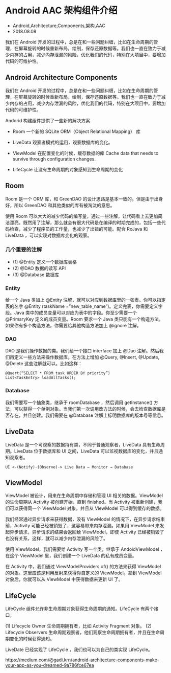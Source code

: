 # Android AAC 架构组件介绍
- Android,Architecture,Components,架构,AAC
- 2018.08.08

我们在 Android 开发的过程中，总是在和一些问题纠缠，比如在生命周期的管理，在屏幕旋转的时候重新布局，绘制，保存还原数据等。我们也一直在致力于减少内存的占用，减少内存泄漏的风险，优化我们的代码，特别在大项目中，要增加代码的可维护性。

## Android Architecture Components

我们在 Android 开发的过程中，总是在和一些问题纠缠，比如在生命周期的管理，在屏幕旋转的时候重新布局，绘制，保存还原数据等。我们也一直在致力于减少内存的占用，减少内存泄漏的风险，优化我们的代码，特别在大项目中，要增加代码的可维护性。

Andorid 构建组件提供了一些新的解决方案

 * Room 一个新的 SQLite ORM（Object Relational Mapping） 库

 * LiveData 观察者模式的运用，观察数据库的变化。

 * ViewModel 在配置变化的时候，缓存数据的库 Cache data that needs to survive through configuration changes.

 * LifeCycle 让没有生命周期的对象感知到生命周期的变化


## Room

Room 是一个 ORM 库，和 GreenDAO 的设计思路是基本一致的。但是由于出身好，所以 GreenDAO 和其他类似的库有被淘汰的意思。

使用 Room 可以大大的减少代码的编写量，通过一些注解，让代码看上去更加简洁漂亮。既然用了注解，那么就会有很大代码是在编译的时期完成的，包括一些代码检查，减少了程序员的工作量，也减少了出错的可能。配合 RxJava 和 LiveData ，可以实现对数据库变化的观察。

### 几个重要的注解

 * (1) @Entity 定义一个数据库表格
 * (2) @DAO 数据的读写 API
 * (3) @Database 数据库


### Entity

给一个 Java 类加上 @Entity 注解，就可以对应到数据库里的一张表。你可以指定表的名字 @Entity (taskName =”new_table_name”)。定义完表，你需要定义字段。Java 类中的成员变量可以对应为表中的字段。你至少需要一个 @PrimaryKey 定义的成员变量。Room 要求一个 Java 类只能有一个构造方法，如果你有多个构造方法，你需要给其他构造方法加上 @ignore 注解。

### DAO

DAO 是我们操作数据的类。我们给一个接口 interface 加上 @Dao 注解。然后我们再定义一些方法来操作数据库。在方法上增加 @Query, @Insert, @Update, @Delete 这些注解就可以。比如这样：

    @Quert(“SELECT * FROM task ORDER BY priority”)
    List<TaskEntry> loadAllTasks();

### Database

我们需要写一个抽象类，继承于 roomDatabase ，然后调用 getInstance() 方法，可以获得一个单例对象。当我们第一次调用改方法的时候，会去检查数据库是否存在，并且创建。我们需要在 @Database 注解上标明数据库的版本号等信息。


## LiveData

LiveData 是一个可观察的数据持有类，不同于普通观察者，LiveData 具有生命周期。LiveData 位于数据库和 UI 之间，LiveData 可以监视数据库的变化，并且通知观察者。

    UI <-(Notify)-(Observe)-> Live Data ← Monitor → Database

## ViewModel

ViewModel 被设计，用来在生命周期中存储和管理 UI 相关的数据。ViewModel 的生命周期从 Activity 被创建开始，直到 finished。当 Activity 被重新创建，我们可以获得同一个 ViewModel 对象，并且从 ViewModel 可以得到缓存的数据。

我们经常通过异步请求来获得数据，没有 ViewModel 的情况下，在异步请求结束前，Activity 可能已经被销毁了，这容易带来内存泄漏。如果用 ViewModel 来发起异步请求，异步请求的结果会返回给 ViewModel，即使 Activity 已经被销毁了也没有关系，这样，就可以减少内存泄漏的风险了。

使用 ViewModel，我们需要给 Activity 写一个类，继承于 AndoidViewModel ，在这个 ViewModel 里，我们创建一个 LiveData 的私有成员变量。

在 Activity 中，我们通过 ViewModelProviders.of() 的方法来获得 ViewModel 的对象。这里应该是利用反射来获得你自定义的 ViewModel。拿到 ViewModel 对象后，你就可以从 ViewModel 中获得数据来更新 UI 了。

## LifeCycle

LifeCycle 组件允许非生命周期对象获得生命周期的通知。LifeCycle 有两个接口，

(1) Lifecycle Owner 生命周期拥有者，比如 Activity Fragment 对象。
(2) Lifecycle Observers 生命周期观察者，他们观察生命周期拥有者，并且在生命周期变化的时候获得通知。

LiveDate 已经实现了 LifeCycle ，我们也可以为自己的类实现 LifeCycle。

<https://medium.com/@gadi.krn/android-architecture-components-make-your-app-as-you-dreamed-9a786fce67ea>
